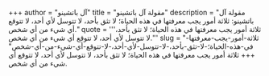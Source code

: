 +++
author = "آل باتشينو"
title = "مقولة آل باتشينو"
description = "مقولة آل باتشينو: ثلاثة أمور يجب معرفتها في هذه الحياة؛ لا تثق بأحد، لا تتوسل لأي أحد، لا تتوقع أي شيء من أي شخص."
quote = '''ثلاثة أمور يجب معرفتها في هذه الحياة؛ لا تثق بأحد، لا تتوسل لأي أحد، لا تتوقع أي شيء من أي شخص.'''
slug = "ثلاثة-أمور-يجب-معرفتها-في-هذه-الحياة؛-لا-تثق-بأحد،-لا-تتوسل-لأي-أحد،-لا-تتوقع-أي-شيء-من-أي-شخص"
+++
ثلاثة أمور يجب معرفتها في هذه الحياة؛ لا تثق بأحد، لا تتوسل لأي أحد، لا تتوقع أي شيء من أي شخص.
